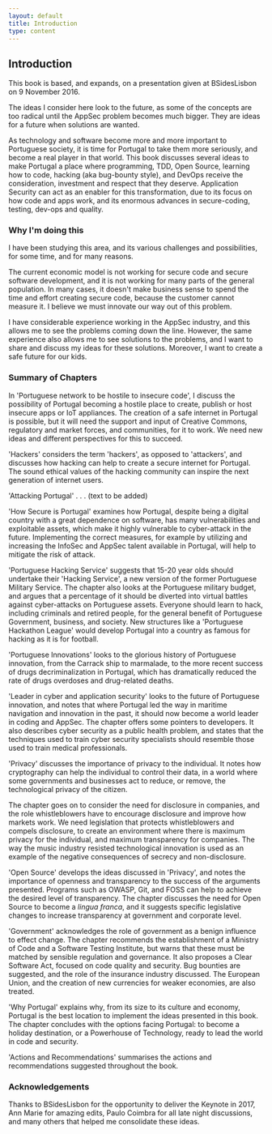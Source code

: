 ```yaml
---
layout: default
title: Introduction
type: content
---
```


## Introduction

This book is based, and expands, on a presentation given at BSidesLisbon on 9 November 2016.

The ideas I consider here look to the future, as some of the concepts are too radical until the AppSec problem becomes much bigger. They are ideas for a future when solutions are wanted.  

As technology and software become more and more important to Portuguese society, it is time for Portugal to take them more seriously, and become a real player in that world. This book discusses several ideas to make Portugal a place where programming, TDD, Open Source, learning how to code, hacking (aka bug-bounty style), and DevOps receive the consideration, investment and respect that they deserve. Application Security can act as an enabler for this transformation, due to its focus on how code and apps work, and its enormous advances in secure-coding, testing, dev-ops and quality.

### Why I'm doing this

I have been studying this area, and its various challenges and possibilities, for some time, and for many reasons.

The current economic model is not working for secure code and secure software development, and it is not working for many parts of the general population. In many cases, it doesn't make business sense to spend the time and effort creating secure code, because the customer cannot measure it. I believe we must innovate our way out of this problem.

I have considerable experience working in the AppSec industry, and this allows me to see the problems coming down the line. However, the same experience also allows me to see solutions to the problems, and I want to share and discuss my ideas for these solutions. Moreover, I want to create a safe future for our kids.

### Summary of Chapters

In 'Portuguese network to be hostile to insecure code', I discuss the possibility of Portugal becoming a hostile place to create, publish or host insecure apps or IoT appliances. The creation of a safe internet in Portugal is possible, but it will need the support and input of Creative Commons, regulatory and market forces, and communities, for it to work. We need new ideas and different perspectives for this to succeed.

'Hackers' considers the term 'hackers', as opposed to 'attackers', and discusses how hacking can help to create a secure internet for Portugal. The sound ethical values of the hacking community can inspire the next generation of internet users.

'Attacking Portugal' . . . (text to be added)

'How Secure is Portugal' examines how Portugal, despite being a digital country with a great dependence on software, has many vulnerabilities and exploitable assets, which make it highly vulnerable to cyber-attack in the future.  Implementing the correct measures, for example by utilizing and increasing the InfoSec and AppSec talent available in Portugal, will help to mitigate the risk of attack.

'Portuguese Hacking Service' suggests that 15-20 year olds should undertake their 'Hacking Service', a new version of the former Portuguese Military Service. The chapter also looks at the Portuguese military budget, and argues that a percentage of it should be diverted into virtual battles against cyber-attacks on Portuguese assets. Everyone should learn to hack, including criminals and retired people, for the general benefit of Portuguese Government, business, and society. New structures like a 'Portuguese Hackathon League' would develop Portugal into a country as famous for hacking as it is for football.

'Portuguese Innovations' looks to the glorious history of Portuguese innovation, from the Carrack ship to marmalade, to the more recent success of drugs decriminalization in Portugal, which has dramatically reduced the rate of drugs overdoses and drug-related deaths.

'Leader in cyber and application security' looks to the future of Portuguese innovation, and notes that where Portugal led the way in maritime navigation and innovation in the past, it should now become a world leader in coding and AppSec. The chapter offers some pointers to developers. It also describes cyber security as a public health problem, and states that the techniques used to train cyber security specialists should resemble those used to train medical professionals.  

'Privacy' discusses the importance of privacy to the individual. It notes how cryptography can help the individual to control their data, in a world where some governments and businesses act to reduce, or remove, the technological privacy of the citizen.

The chapter goes on to consider the need for disclosure in companies, and the role whistleblowers have to encourage disclosure and improve how markets work. We need legislation that protects whistleblowers and compels disclosure, to create an environment where there is maximum privacy for the individual, and maximum transparency for companies. The way the music industry resisted technological innovation is used as an example of the negative consequences of secrecy and non-disclosure.

'Open Source' develops the ideas discussed in 'Privacy', and notes the importance of openness and transparency to the success of the arguments presented. Programs such as OWASP, Git, and FOSS can help to achieve the desired level of transparency.  The chapter discusses the need for Open Source to become a *lingua franca*, and it suggests specific legislative changes to increase transparency at government and corporate level.

'Government' acknowledges the role of government as a benign influence to effect change. The chapter recommends the establishment of a Ministry of Code and a Software Testing Institute, but warns that these must be matched by sensible regulation and governance. It also proposes a Clear Software Act, focused on code quality and security.  Bug bounties are suggested, and the role of the insurance industry discussed. The European Union, and the creation of new currencies for weaker economies, are also treated.

'Why Portugal' explains why, from its size to its culture and economy, Portugal is the best location to implement the ideas presented in this book. The chapter concludes with the options facing Portugal: to become a holiday destination, or a Powerhouse of Technology, ready to lead the world in code and security.

'Actions and Recommendations' summarises the actions and recommendations suggested throughout the book.  

### Acknowledgements

Thanks to BSidesLisbon for the opportunity to deliver the Keynote in 2017, Ann Marie for amazing edits, Paulo Coimbra for all late night discussions, and many others that helped me consolidate these ideas.
